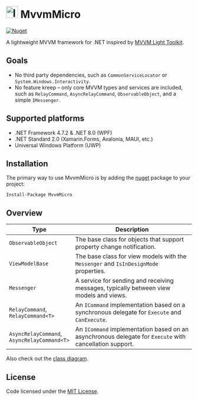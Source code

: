 # <img src="src/MvvmMicro/icon.png" alt="logo" width="32" height="32" /> MvvmMicro
<a href="https://www.nuget.org/packages/MvvmMicro" target="_blank"><img alt="Nuget" src="https://img.shields.io/nuget/v/MvvmMicro" /></a>

A lightweight MVVM framework for .NET inspired by [MVVM Light Toolkit](https://github.com/lbugnion/mvvmlight).

## Goals

- No third party dependencies, such as `CommonServiceLocator` or `System.Windows.Interactivity`.
- No feature kreep – only core MVVM types and services are included, such as `RelayCommand`, `AsyncRelayCommand`,
`ObservableObject`, and a simple `IMessenger`.

## Supported platforms

- .NET Framework 4.7.2 & .NET 8.0 (WPF)
- .NET Standard 2.0 (Xamarin.Forms, Avalonia, MAUI, etc.)
- Universal Windows Platform (UWP)

## Installation

The primary way to use MvvmMicro is by adding the [nuget](https://www.nuget.org/packages/MvvmMicro) package to your project:
```
Install-Package MvvmMicro
```

## Overview

| Type | Description |
| ----- | ----------- |
| `ObservableObject` | The base class for objects that support property change notification. |
| `ViewModelBase` | The base class for view models with the `Messenger` and `IsInDesignMode` properties. |
| `Messenger` | A service for sending and receiving messages, typically between view models and views. |
| `RelayCommand`,<br/>`RelayCommand<T>` | An `ICommand` implementation based on a synchronous delegate for `Execute` and `CanExecute`. |
| `AsyncRelayCommand`,<br/>`AsyncRelayCommand<T>` | An `ICommand` implementation based on an asynchronous delegate for `Execute` with cancellation support. |

Also check out the [class diagram](src/MvvmMicro/Diagrams/ClassDiagram.png).

## License

Code licensed under the [MIT License](LICENSE).
